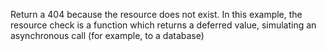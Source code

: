 Return a 404 because the resource does not exist. In this example, the resource check is a function which returns a deferred value, simulating an asynchronous call (for example, to a database)

<resource-map/>

<request/>

<response/>
